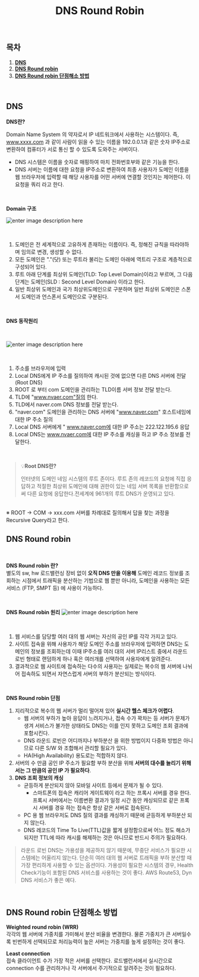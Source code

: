 
<div align="center">
  <br />
  <h1>DNS Round Robin</h1>
  <br />
</div>

## 목차

1. [**DNS**](#1)
2. [**DNS Round robin**](#2)
3. [**DNS Round robin 단점해소 방법**](#3)

<br />

<div id="1"></div>

## DNS 

**DNS란?**
<br/>

Domain Name System 의 약자로서 IP 네트워크에서 사용하는 시스템이다.
즉, www.xxxx.com 과 같이 사람이 읽을 수 있는 이름을 192.0.0.1과 같은 숫자 IP주소로 변환하여 컴퓨터가 서로 통신 할 수 있도록 도와주는 서버이다.
-  DNS 시스템은 이름을 숫자로 매핑하여 마치 전화번호부와 같은 기능을 한다. 
 - DNS 서버는 이름에 대한 요청을 IP주소로 변환하여 최종 사용자가 도메인 이름을 웹 브라우저에 입력할 때 해당 사용자를 어떤 서버에 연결할 것인지는 제어한다. 이 요청을 쿼리 라고 한다.

<br />

**Domain 구조**

![enter image description here](https://img1.daumcdn.net/thumb/R1280x0/?scode=mtistory2&fname=https://blog.kakaocdn.net/dn/lPmaS/btq4X6Ig1BQ/TuKGUCcyRyuzHkSxwaXg00/img.png)


<br />

1. 도메인은 전 세계적으로 고유하게 존재하는 이름이다. 즉, 정해진 규칙을 따라야하며 임의로 변경, 생성할 수 없다.
2.  모든 도메인은 "."(닷) 또는 루트라 불리는 도메인 아래에 역트리 구조로 계층적으로 구성되어 있다.
3. 루트 아래 단계를 최상위 도메인(TLD: Top Level Domain)이라고 부르며, 그 다음 단계는 도메인(SLD : Second Level Domain) 이라고 한다. 
4. 일반 최상위 도메인과 국가 최상위도메인으로 구분하며 일반 최상위 도메인은 스폰서 도메인과 언스폰서 도메인으로 구분된다.

<br />

**DNS 동작원리**

<br/>


 ![enter image description here](https://img1.daumcdn.net/thumb/R1280x0/?scode=mtistory2&fname=https://blog.kakaocdn.net/dn/bC6rMc/btq4VMRM01j/kfAfBy1ZHlrNUkb7ksiSS1/img.png)

<br />

 1. 주소를 브라우저에 입력 
 2.  Local DNS에게 IP 주소를 질의하여 캐시된 것에 없으면 다른 DNS 서버에 전달 (Root DNS)
 3.  ROOT 로 부터 com 도메인을 관리하는 TLD이름 서버 정보 전달 받는다.
 4. TLD에 "www.nvaer.com"질의 한다.
 5.  TLD에서 naver.com DNS 정보를 전달 받는다.
 6. "naver.com" 도메인을 관리하는 DNS 서버에 "www.naver.com" 호스트네임에 대한 IP 주소 질의
 7. Local DNS 서버에게 " www.naver.com에 대한 IP 주소는 222.122.195.6 응답
 8. Local DNS는 www.nvaer.com에 대한 IP 주소를 캐싱을 하고 IP 주소 정보를 전달한다.

<br/>

> 💡**Root DNS란?** <br/>
> 
> 인터넷의 도메인 네임 시스템의 루트 존이다. 루트 존의 레코드의 요청에 직접 응답하고 적절한 최상위 도메인에 대해 권한이 있는 네임 서버 목록을 반환함으로써 다른 요청에 응답한다.전세계에 961개의 루트 DNS가 운영되고 있다.

<br/>
※ ROOT -> COM -> xxx.com 서버를 차례대로 질의해서 답을 찾는 과정을 Recursive Query라고 한다.

<div id="2"></div>

## DNS Round robin

<br />

**DNS Round robin 란?**
<br/>
별도의 sw, hw 로드밸런싱 장비 없이 **오직 DNS 만을 이용해** 도메인 레코드 정보를 조회하는 시점에서 트래픽을 분산하는 기법으로 
웹 뿐만 아니라, 도메인을 사용하는 모든 서비스 (FTP, SMPT 등) 에 사용이 가능하다. 

<br />

**DNS Round robin 원리**
![enter image description here](https://img1.daumcdn.net/thumb/R1280x0/?scode=mtistory2&fname=https://blog.kakaocdn.net/dn/yY2sc/btq4VBpjmAM/kSvBRPxrUUwGKVObTd08k1/img.png)

<br/>

1. 웹 서비스를 담당할 여러 대의 웹 서버는 자신의 공인 IP를 각각 가지고 있다.
2. 사이트 접속을 위해 사용자가 해당 도메인 주소를 브라우저에 입력하면 DNS는 도메인의 정보를 조회하는데 이때 IP주소를 여러 대의 서버 IP리스트 중에서 라운드 로빈 형태로 랜덤하게 하나 혹은 여러개를 선택하여 사용자에게 알려준다.
3. 결과적으로 웹 사이트에 접속하는 다수의 사용자는 실제로는 복수의 웹 서버에 나뉘어 접속하도 되면서 자연스럽게 서버의 부하가 분산되는 방식이다.
<br/>


**DNS Round robin 단점**
<br/>

1. 지리적으로 복수의 웹 서버가 멀리 떨어져 있어 **실시간 헬스 체크가 어렵다**.
	-   웹 서버의 부하가 높아 응답이 느려지거나, 접속 수가 꽉차는 등 서버가 문제가 생겨 서비스가 불가한 상태라도 DNS는 이를 인지 못하고 도메인 조회 결과에 포함시킨다.
	-    DNS 라운드 로빈은 어디까지나 부하분산 을 위한 방법이지 다중화 방법은 아니므로 다른 S/W 와 조합해서 관리할 필요가 있다.
	- HA(High Availability) 용도로는 적합하지 않다.
2. 서버의 수 만큼 공인 IP 주소가 필요함 부하 분산을 위해 **서버의 대수를 늘리기 위해서는 그 만큼의 공인 IP 가 필요하다**.
3. **DNS 조회 정보의 캐싱** 
	- 균등하게 분산되지 않아 모바일 사이트 등에서 문제가 될 수 있다.
		- 스마트폰의 접속은 캐리어 게이트웨이 라고 하는 프록시 서버를 경유 한다. 프록시 서버에서는 이름변환 결과가 일정 시간 동안 캐싱되므로 같은 프록시 서버를 경유 하는 접속은 항상 같은 서버로 접속된다. 
	-  PC 용 웹 브라우저도 DNS 질의 결과를 캐싱하기 때문에 균등하게 부하분산 되지 않는다. 
	- DNS 레코드의 Time To Live(TTL)값을 짧게 설정함으로써 어느 정도 해소가 되지만 TTL에 따라 캐시를 해제하는 것은 아니므로 반드시 주의가 필요하다.

> 라운드 로빈 DNS는 가용성을 제공하지 않기 때문에, 무중단 서비스가 필요한 시스템에는 어울리지 않는다. 단순히 여러 대의 웹 서버로 트래픽을 부하 분산할 때 가장 편리하게 사용할 수 있는 옵션이다. 
> 가용성이 필요한 시스템의 경우, Health Check기능이 포함된 DNS 서비스를 사용하는 것이 좋다. AWS Route53, Dyn DNS 서비스가 좋은 예다.

<br/>

<div id="3"></div>

## DNS Round robin 단점해소 방법
**Weighted round robin (WRR)**
<br/>
각각의 웹 서버에 가중치를 가미해서 분산 비율을 변경한다. 물론 가중치가 큰 서버일수록 빈번하게 선택되므로 처리능력이 높은 서버는 가중치를 높게 설정하는 것이 좋다.
<br/>

 **Least connection**
 <br/>
 접속 클라이언트 수가 가장 적은 서버를 선택한다. 로드밸런서에서 실시간으로 connection 수를 관리하거나 각 서버에서 주기적으로 알려주는 것이 필요하다.
